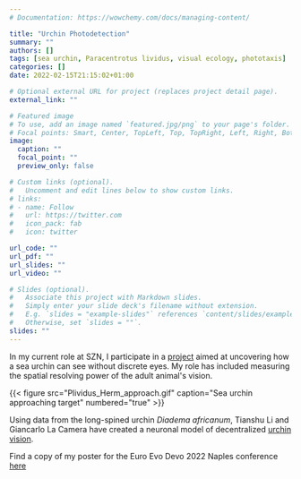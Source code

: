 ```yaml
---
# Documentation: https://wowchemy.com/docs/managing-content/

title: "Urchin Photodetection"
summary: ""
authors: []
tags: [sea urchin, Paracentrotus lividus, visual ecology, phototaxis]
categories: []
date: 2022-02-15T21:15:02+01:00

# Optional external URL for project (replaces project detail page).
external_link: ""

# Featured image
# To use, add an image named `featured.jpg/png` to your page's folder.
# Focal points: Smart, Center, TopLeft, Top, TopRight, Left, Right, BottomLeft, Bottom, BottomRight.
image:
  caption: ""
  focal_point: ""
  preview_only: false

# Custom links (optional).
#   Uncomment and edit lines below to show custom links.
# links:
# - name: Follow
#   url: https://twitter.com
#   icon_pack: fab
#   icon: twitter

url_code: ""
url_pdf: ""
url_slides: ""
url_video: ""

# Slides (optional).
#   Associate this project with Markdown slides.
#   Simply enter your slide deck's filename without extension.
#   E.g. `slides = "example-slides"` references `content/slides/example-slides.md`.
#   Otherwise, set `slides = ""`.
slides: ""
---
```


In my current role at SZN, I participate in a [project]('https://www.hfsp.org/hfsp-news-events/uncovering-mechanisms-decentralized-vision-sea-urchins') aimed at uncovering how a sea urchin can see without discrete eyes. My role has included measuring the spatial resolving power of the adult animal's vision.

{{< figure src="Plividus_Herm_approach.gif" caption="Sea urchin approaching target" numbered="true" >}}

Using data from the long-spined urchin *Diadema africanum*, Tianshu Li and Giancarlo La Camera have created a neuronal model of decentralized [urchin vision](https://www.biorxiv.org/content/10.1101/2022.05.03.490537v1).

Find a copy of my poster for the Euro Evo Devo 2022 Naples conference [here]('EED_poster.png')

